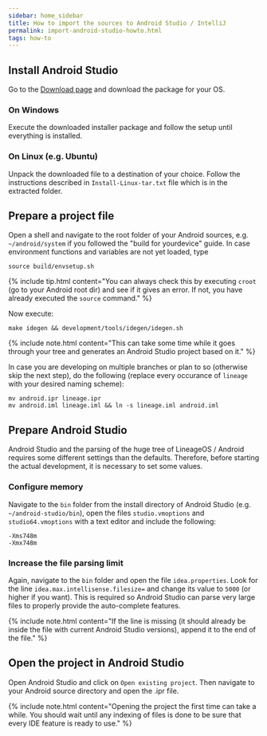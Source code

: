 ```yaml
---
sidebar: home_sidebar
title: How to import the sources to Android Studio / IntelliJ
permalink: import-android-studio-howto.html
tags: how-to
---
```


## Install Android Studio

Go to the [Download page](https://developer.android.com/studio/index.html#downloads) and download the package for your OS.

### On Windows

Execute the downloaded installer package and follow the setup until everything is installed.

### On Linux (e.g. Ubuntu)

Unpack the downloaded file to a destination of your choice. Follow the instructions described in `Install-Linux-tar.txt` file which is in the extracted folder.


## Prepare a project file

Open a shell and navigate to the root folder of your Android sources, e.g. `~/android/system` if you followed the "build for yourdevice" guide.
In case environment functions and variables are not yet loaded, type

```
source build/envsetup.sh
```

{% include tip.html content="You can always check this by executing `croot` (go to your Android root dir) and see if it gives an error. If not, you have already executed the `source` command." %}

Now execute:

```
make idegen && development/tools/idegen/idegen.sh
```

{% include note.html content="This can take some time while it goes through your tree and generates an Android Studio project based on it." %}

In case you are developing on multiple branches or plan to so (otherwise skip the next step), do the following (replace every occurance of `lineage` with your desired naming scheme):

```
mv android.ipr lineage.ipr
mv android.iml lineage.iml && ln -s lineage.iml android.iml
```

## Prepare Android Studio

Android Studio and the parsing of the huge tree of LineageOS / Android requires some different settings than the defaults. Therefore, before starting the actual development, it is necessary to set some values.

### Configure memory

Navigate to the `bin` folder from the install directory of Android Studio (e.g. `~/android-studio/bin`), open the files `studio.vmoptions` and `studio64.vmoptions` with a text editor and include the following:

```
-Xms748m
-Xmx748m
```

### Increase the file parsing limit

Again, navigate to the `bin` folder and open the file `idea.properties`. Look for the line `idea.max.intellisense.filesize=` and change its value to `5000` (or higher if you want).
This is required so Android Studio can parse very large files to properly provide the auto-complete features.

{% include note.html content="If the line is missing (it should already be inside the file with current Android Studio versions), append it to the end of the file." %}

## Open the project in Android Studio

Open Android Studio and click on `Open existing project`.
Then navigate to your Android source directory and open the .ipr file.

{% include note.html content="Opening the project the first time can take a while. You should wait until any indexing of files is done to be sure that every IDE feature is ready to use." %}
